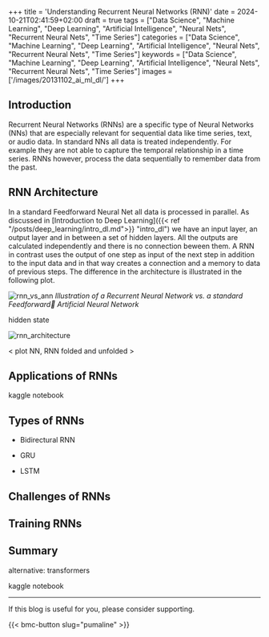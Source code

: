 +++
title = 'Understanding Recurrent Neural Networks (RNN)'
date = 2024-10-21T02:41:59+02:00
draft = true
tags = ["Data Science", "Machine Learning", "Deep Learning", "Artificial Intelligence", "Neural Nets", "Recurrent Neural Nets", "Time Series"]
categories = ["Data Science", "Machine Learning", "Deep Learning", "Artificial Intelligence", "Neural Nets", "Recurrent Neural Nets", "Time Series"]
keywords = ["Data Science", "Machine Learning", "Deep Learning", "Artificial Intelligence", "Neural Nets", "Recurrent Neural Nets", "Time Series"]
images = ['/images/20131102_ai_ml_dl/']
+++

## Introduction

Recurrent Neural Networks (RNNs) are a specific type of Neural Networks (NNs) that are especially relevant for sequential data like time series, text, or audio data. In standard NNs all data is treated independently. For example they are not able to capture the temporal relationship in a time series. RNNs however, process the data sequentially to remember data from the past.

## RNN Architecture

In a standard Feedforward Neural Net all data is processed in parallel. As discussed in [Introduction to Deep Learning]({{< ref "/posts/deep_learning/intro_dl.md">}} "intro_dl") we have an input layer, an output layer and in between a set of hidden layers. All the outputs are calculated independently and there is no connection beween them. A RNN in contrast uses the output of one step as input of the next step in addition to the input data and in that way creates a connection and a memory to data of previous steps. The difference in the architecture is illustrated in the following plot.

![rnn_vs_ann](/images/rnn/RNN_vs_ANN.png)
*Illustration of a Recurrent Neural Network vs. a standard Feedforward Artificial Neural Network*


hidden state

![rnn_architecture](/images/rnn/RNN_architecture.png)

< plot NN, RNN folded and unfolded >

## Applications of RNNs

kaggle notebook

## Types of RNNs

* Bidirectural RNN

* GRU

* LSTM

## Challenges of RNNs

## Training RNNs

## Summary

alternative: transformers

kaggle notebook

---
If this blog is useful for you, please consider supporting.

{{< bmc-button slug="pumaline" >}}

